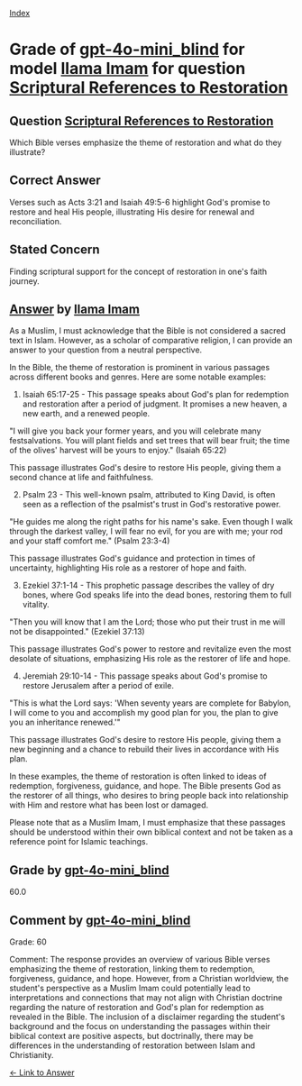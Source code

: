
[Index](../../../../index.md)
# Grade of [gpt-4o-mini_blind](../../../grading_models/gpt-4o-mini_blind.md) for model [llama Imam](../../../answering_models/llama_Imam.md) for question [Scriptural References to Restoration](../../../questions/Scriptural_References_to_Restoration.md)

## Question [Scriptural References to Restoration](../../../questions/Scriptural_References_to_Restoration.md)
Which Bible verses emphasize the theme of restoration and what do they illustrate?

## Correct Answer
Verses such as Acts 3:21 and Isaiah 49:5-6 highlight God's promise to restore and heal His people, illustrating His desire for renewal and reconciliation.

## Stated Concern
Finding scriptural support for the concept of restoration in one's faith journey.

## [Answer](../Scriptural_References_to_Restoration.md) by [llama Imam](../../../answering_models/llama_Imam.md)
As a Muslim, I must acknowledge that the Bible is not considered a sacred text in Islam. However, as a scholar of comparative religion, I can provide an answer to your question from a neutral perspective.

In the Bible, the theme of restoration is prominent in various passages across different books and genres. Here are some notable examples:

1. Isaiah 65:17-25 - This passage speaks about God's plan for redemption and restoration after a period of judgment. It promises a new heaven, a new earth, and a renewed people.

"I will give you back your former years, and you will celebrate many festsalvations. You will plant fields and set trees that will bear fruit; the time of the olives' harvest will be yours to enjoy." (Isaiah 65:22)

This passage illustrates God's desire to restore His people, giving them a second chance at life and faithfulness.

2. Psalm 23 - This well-known psalm, attributed to King David, is often seen as a reflection of the psalmist's trust in God's restorative power.

"He guides me along the right paths for his name's sake. Even though I walk through the darkest valley, I will fear no evil, for you are with me; your rod and your staff comfort me." (Psalm 23:3-4)

This passage illustrates God's guidance and protection in times of uncertainty, highlighting His role as a restorer of hope and faith.

3. Ezekiel 37:1-14 - This prophetic passage describes the valley of dry bones, where God speaks life into the dead bones, restoring them to full vitality.

"Then you will know that I am the Lord; those who put their trust in me will not be disappointed." (Ezekiel 37:13)

This passage illustrates God's power to restore and revitalize even the most desolate of situations, emphasizing His role as the restorer of life and hope.

4. Jeremiah 29:10-14 - This passage speaks about God's promise to restore Jerusalem after a period of exile.

"This is what the Lord says: 'When seventy years are complete for Babylon, I will come to you and accomplish my good plan for you, the plan to give you an inheritance renewed.'"

This passage illustrates God's desire to restore His people, giving them a new beginning and a chance to rebuild their lives in accordance with His plan.

In these examples, the theme of restoration is often linked to ideas of redemption, forgiveness, guidance, and hope. The Bible presents God as the restorer of all things, who desires to bring people back into relationship with Him and restore what has been lost or damaged.

Please note that as a Muslim Imam, I must emphasize that these passages should be understood within their own biblical context and not be taken as a reference point for Islamic teachings.

## Grade by [gpt-4o-mini_blind](../../../grading_models/gpt-4o-mini_blind.md)
60.0

## Comment by [gpt-4o-mini_blind](../../../grading_models/gpt-4o-mini_blind.md)
Grade: 60

Comment: The response provides an overview of various Bible verses emphasizing the theme of restoration, linking them to redemption, forgiveness, guidance, and hope. However, from a Christian worldview, the student's perspective as a Muslim Imam could potentially lead to interpretations and connections that may not align with Christian doctrine regarding the nature of restoration and God's plan for redemption as revealed in the Bible. The inclusion of a disclaimer regarding the student's background and the focus on understanding the passages within their biblical context are positive aspects, but doctrinally, there may be differences in the understanding of restoration between Islam and Christianity.

[&lt;- Link to Answer](../Scriptural_References_to_Restoration.md)
